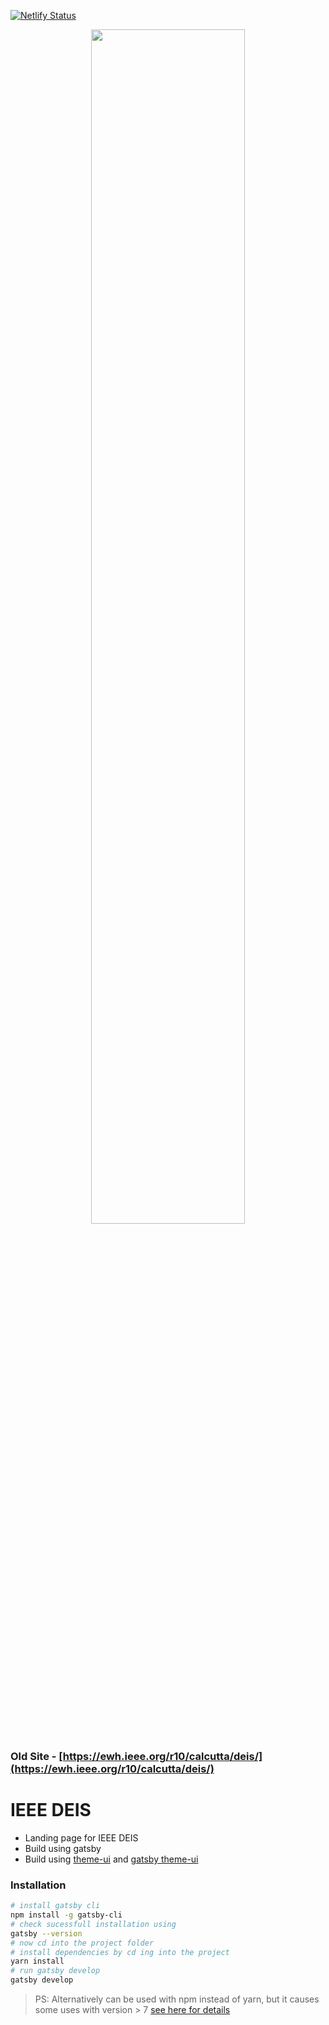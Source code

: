 [![Netlify Status](https://api.netlify.com/api/v1/badges/f58bd6b3-4026-4d6b-ad76-6a4d76ae5059/deploy-status)](https://app.netlify.com/sites/ieee-deis/deploys)

<p align="center" >
  <img src="https://ieeedeis.org/wp-content/uploads/2019/10/DEIS.png" height="70%" width="70%"/>
</p>

### Old Site - [https://ewh.ieee.org/r10/calcutta/deis/](https://ewh.ieee.org/r10/calcutta/deis/)

# IEEE DEIS 

- Landing page for IEEE DEIS 
- Build using gatsby
- Build using [theme-ui](https://theme-ui.com/) and [gatsby theme-ui](https://www.gatsbyjs.com/plugins/gatsby-plugin-theme-ui/)

### Installation 

```sh
# install gatsby cli
npm install -g gatsby-cli
# check sucessfull installation using
gatsby --version
# now cd into the project folder
# install dependencies by cd ing into the project
yarn install
# run gatsby develop
gatsby develop
```

> PS: Alternatively can be used with npm instead of yarn, but it causes some uses with version > 7 [see here for details](https://stackoverflow.com/questions/65549858/eresolve-unable-to-resolve-dependency-tree-when-installing-npm-react-facebook)

